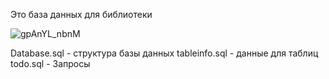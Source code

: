 Это база данных для библиотеки

![gpAnYL_nbnM](https://user-images.githubusercontent.com/106092403/208918038-23137092-aa1e-4a14-a9c6-cf6465e538b1.jpg)

Database.sql - структура базы данных
tableinfo.sql - данные для таблиц
todo.sql - Запросы
